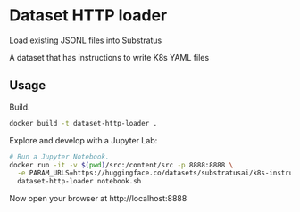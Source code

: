# Dataset HTTP loader

Load existing JSONL files into Substratus

A dataset that has instructions to write K8s YAML files

## Usage

Build.

```sh
docker build -t dataset-http-loader .
```

Explore and develop with a Jupyter Lab:
```sh
# Run a Jupyter Notebook.
docker run -it -v $(pwd)/src:/content/src -p 8888:8888 \
  -e PARAM_URLS=https://huggingface.co/datasets/substratusai/k8s-instructions/raw/main/k8s-instructions.jsonl \
  dataset-http-loader notebook.sh
```
Now open your browser at http://localhost:8888

